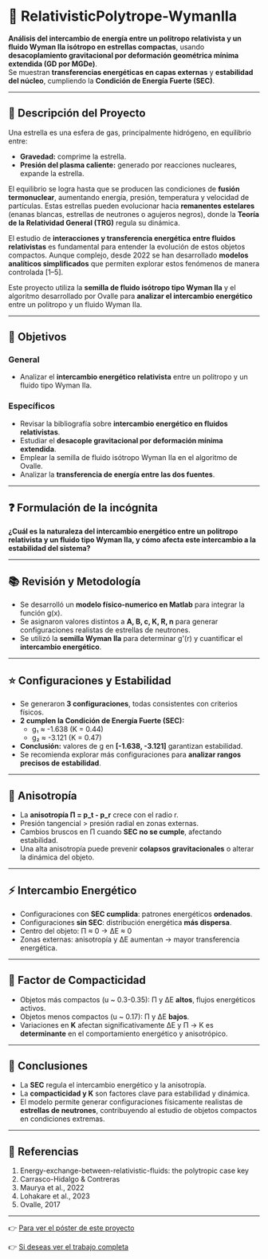 # 🌟 RelativisticPolytrope-WymanIIa

**Análisis del intercambio de energía entre un politropo relativista y un fluido Wyman IIa isótropo en estrellas compactas**, usando **desacoplamiento gravitacional por deformación geométrica mínima extendida (GD por MGDe)**.  
Se muestran **transferencias energéticas en capas externas** y **estabilidad del núcleo**, cumpliendo la **Condición de Energía Fuerte (SEC)**.

---

## 🔹 Descripción del Proyecto

Una estrella es una esfera de gas, principalmente hidrógeno, en equilibrio entre:

- **Gravedad:** comprime la estrella.  
- **Presión del plasma caliente:** generado por reacciones nucleares, expande la estrella.

El equilibrio se logra hasta que se producen las condiciones de **fusión termonuclear**, aumentando energía, presión, temperatura y velocidad de partículas. Estas estrellas pueden evolucionar hacia **remanentes estelares** (enanas blancas, estrellas de neutrones o agujeros negros), donde la **Teoría de la Relatividad General (TRG)** regula su dinámica.

El estudio de **interacciones y transferencia energética entre fluidos relativistas** es fundamental para entender la evolución de estos objetos compactos. Aunque complejo, desde 2022 se han desarrollado **modelos analíticos simplificados** que permiten explorar estos fenómenos de manera controlada [1–5].  

Este proyecto utiliza la **semilla de fluido isótropo tipo Wyman IIa** y el algoritmo desarrollado por Ovalle para **analizar el intercambio energético** entre un politropo y un fluido Wyman IIa.

---

## 🎯 Objetivos

### General
- Analizar el **intercambio energético relativista** entre un politropo y un fluido tipo Wyman IIa.

### Específicos
- Revisar la bibliografía sobre **intercambio energético en fluidos relativistas**.  
- Estudiar el **desacople gravitacional por deformación mínima extendida**.  
- Emplear la semilla de fluido isótropo Wyman IIa en el algoritmo de Ovalle.  
- Analizar la **transferencia de energía entre las dos fuentes**.

---

## ❓ Formulación de la incógnita

**¿Cuál es la naturaleza del intercambio energético entre un politropo relativista y un fluido tipo Wyman IIa, y cómo afecta este intercambio a la estabilidad del sistema?**

---

## 📚 Revisión y Metodología

- Se desarrolló un **modelo físico-numerico en Matlab** para integrar la función g(x).  
- Se asignaron valores distintos a **A, B, c, K, R, n** para generar configuraciones realistas de estrellas de neutrones.  
- Se utilizó la **semilla Wyman IIa** para determinar g'(r) y cuantificar el **intercambio energético**.

---

## ⭐ Configuraciones y Estabilidad

- Se generaron **3 configuraciones**, todas consistentes con criterios físicos.  
- **2 cumplen la Condición de Energía Fuerte (SEC):**  
  - g₁ ≈ -1.638 (K = 0.44)  
  - g₂ ≈ -3.121 (K = 0.47)  
- **Conclusión:** valores de g en **[-1.638, -3.121]** garantizan estabilidad.  
- Se recomienda explorar más configuraciones para **analizar rangos precisos de estabilidad**.

---

## 🔹 Anisotropía

- La **anisotropía Π = p_t - p_r** crece con el radio r.  
- Presión tangencial > presión radial en zonas externas.  
- Cambios bruscos en Π cuando **SEC no se cumple**, afectando estabilidad.  
- Una alta anisotropía puede prevenir **colapsos gravitacionales** o alterar la dinámica del objeto.  

---

## ⚡ Intercambio Energético

- Configuraciones con **SEC cumplida**: patrones energéticos **ordenados**.  
- Configuraciones **sin SEC**: distribución energética **más dispersa**.  
- Centro del objeto: Π ≈ 0 → ΔE ≈ 0  
- Zonas externas: anisotropía y ΔE aumentan → mayor transferencia energética.

---

## 🔧 Factor de Compacticidad

- Objetos más compactos (u ~ 0.3-0.35): Π y ΔE **altos**, flujos energéticos activos.  
- Objetos menos compactos (u ~ 0.17): Π y ΔE **bajos**.  
- Variaciones en **K** afectan significativamente ΔE y Π → K es **determinante** en el comportamiento energético y anisotrópico.

---

## 📌 Conclusiones

- La **SEC** regula el intercambio energético y la anisotropía.  
- La **compacticidad y K** son factores clave para estabilidad y dinámica.  
- El modelo permite generar configuraciones físicamente realistas de **estrellas de neutrones**, contribuyendo al estudio de objetos compactos en condiciones extremas.

---
## 📖 Referencias

1. Energy-exchange-between-relativistic-fluids: the polytropic case key  
2. Carrasco-Hidalgo & Contreras  
3. Maurya et al., 2022  
4. Lohakare et al., 2023  
5. Ovalle, 2017
---  
👉 [Para ver el póster de este proyecto](Póster_OAQ.pdf)


👉 [Si deseas ver el trabajo completa](Póster_OAQ.pdf)

